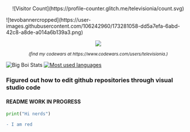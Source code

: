 <p align="center">![Visitor Count](https://profile-counter.glitch.me/televisionia/count.svg)</p>
![tevobannercropped](https://user-images.githubusercontent.com/106242960/173281058-dd5a7efa-6abd-42c8-a8de-a014a6b139a3.png)
<p align="center">
  <img src="https://www.codewars.com/users/televisionia/badges/large">
</p>
<p align="center"><i><sup>(find my codewars at https://www.codewars.com/users/televisionia.)</sup></i></p>

![Big Boi Stats](https://github-readme-stats.vercel.app/api?username=televisionia&show_icons=true&theme=synthwave)
[![Most used languages](https://github-readme-stats.vercel.app/api/top-langs/?username=televisionia&theme=synthwave)](https://github.com/anuraghazra/github-readme-stats)


<h3>Figured out how to edit github repositories through visual studio code</h3>
<h4>README WORK IN PROGRESS</h4>

```python
print("Hi nerds")
```

```diff
- I am red
```
